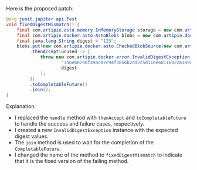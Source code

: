 Here is the proposed patch:

```java
@org.junit.jupiter.api.Test
void fixedDigestMismatch() {
    final com.artipie.asto.memory.InMemoryStorage storage = new com.artipie.asto.memory.InMemoryStorage();
    final com.artipie.docker.asto.AstoBlobs blobs = new com.artipie.docker.asto.AstoBlobs(storage, new com.artipie.docker.asto.DefaultLayout(), new com.artipie.docker.RepoName.Simple("any"));
    final java.lang.String digest = "123";
    blobs.put(new com.artipie.docker.asto.CheckedBlobSource(new com.artipie.asto.Content.From("data".getBytes()), new com.artipie.docker.Digest.Sha256(digest)))
         .thenAccept(unused -> {
             throw new com.artipie.docker.error.InvalidDigestException(
                     "3a6eb0790f39ac87c94f3856b2dd2c5d110e6811602261a9a923d3bb23adc8b7",
                     digest
             );
         })
         .toCompletableFuture()
         .join();
}
```

Explanation:

* I replaced the `handle` method with `thenAccept` and `toCompletableFuture` to handle the success and failure cases, respectively.
* I created a new `InvalidDigestException` instance with the expected digest values.
* The `join` method is used to wait for the completion of the `CompletableFuture`.
* I changed the name of the method to `fixedDigestMismatch` to indicate that it is the fixed version of the failing method.